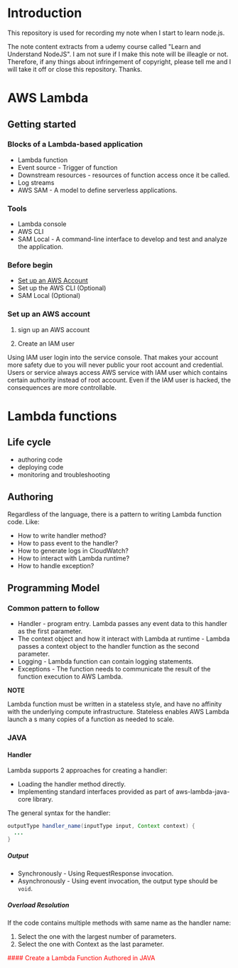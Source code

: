 # Introduction

This repository is used for recording my note when I start to learn node.js.

The note content extracts from a udemy course called "Learn and Understand NodeJS". I am not sure if I make this note will be illeagle or not. Therefore, if any things about
infringement of copyright, please tell me and I will take it off or close this repository. Thanks.


# AWS Lambda

## Getting started

### Blocks of a Lambda-based application

- Lambda function
- Event source - Trigger of function
- Downstream resources - resources of function access once it be called.
- Log streams
- AWS SAM - A model to define serverless applications.

### Tools

- Lambda console
- AWS CLI
- SAM Local - A command-line interface to develop and test and analyze the application.

### Before begin

- [Set up an AWS Account](#set-up-an-aws-account)
- Set up the AWS CLI (Optional)
- SAM Local (Optional)

[](#set-up-an-aws-account)

### Set up an AWS account

1. sign up an AWS account

2. Create an IAM user

Using IAM user login into the service console. That makes your account more safety due to you will never public your root account and credential. Users or service always access AWS service with IAM user which contains certain authority instead of root account. Even if the IAM user is hacked, the consequences are more controllable.

# Lambda functions

## Life cycle

- authoring code
- deploying code
- monitoring and troubleshooting

## Authoring

Regardless of the language, there is a pattern to writing Lambda function code. Like:

- How to write handler method?
- How to pass event to the handler?
- How to generate logs in CloudWatch?
- How to interact with Lambda runtime?
- How to handle exception?

## Programming Model

### Common pattern to follow

- Handler - program entry. Lambda passes any event data to this handler as the first parameter.
- The context object and how it interact with Lambda at runtime - Lambda passes a context object to the handler function as the second parameter.
- Logging - Lambda function can contain logging statements.
- Exceptions - The function needs to communicate the result of the function execution to AWS Lambda.

**NOTE**

Lambda function must be written in a stateless style, and have no affinity with the underlying compute infrastructure. Stateless enables AWS Lambda launch a s many copies of a function as needed to scale.

### JAVA

#### Handler

Lambda supports 2 approaches for creating a handler:

- Loading the handler method directly.
- Implementing standard interfaces provided as part of aws-lambda-java-core library.

The general syntax for the handler:

```java
outputType handler_name(inputType input, Context context) {
  ...
}
```

##### Output

- Synchronously - Using RequestResponse invocation.
- Asynchronously - Using event invocation, the output type should be `void`.

##### Overload Resolution

If the code contains multiple methods with same name as the handler name:

1. Select the one with the largest number of parameters.
2. Select the one with Context as the last parameter.

<font color="red">#### Create a Lambda Function Authored in JAVA</font>
